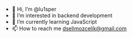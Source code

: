 - 👋 Hi, I’m @lu1sper
- 👀 I’m interested in backend development
- 🌱 I’m currently learning JavaScript
- 📫 How to reach me dselimozcelik@gmail.com

<!---
lu1sper/lu1sper is a ✨ special ✨ repository because its `README.md` (this file) appears on your GitHub profile.
You can click the Preview link to take a look at your changes.
--->
